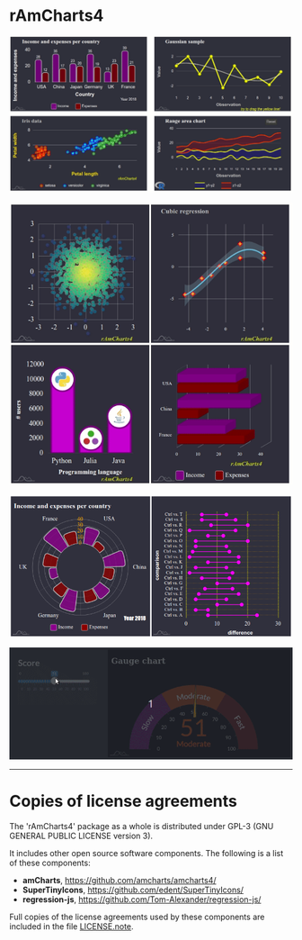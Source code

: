 # __rAmCharts4__

![](https://raw.githubusercontent.com/stla/rAmCharts4/master/inst/screenshots/rAmCharts4_shiny.gif)

![](https://raw.githubusercontent.com/stla/rAmCharts4/master/inst/screenshots/rAmCharts4_browsable.gif)

![](https://raw.githubusercontent.com/stla/rAmCharts4/master/inst/screenshots/rAmCharts4_browsable2.png)

![](https://raw.githubusercontent.com/stla/rAmCharts4/master/inst/screenshots/rAmCharts4_gauge.gif)

___

# __Copies of license agreements__

The 'rAmCharts4' package as a whole is distributed under GPL-3 (GNU GENERAL
PUBLIC LICENSE version 3).

It includes other open source software components. The following
is a list of these components:

- **amCharts**, https://github.com/amcharts/amcharts4/
- **SuperTinyIcons**, https://github.com/edent/SuperTinyIcons/
- **regression-js**, https://github.com/Tom-Alexander/regression-js/

Full copies of the license agreements used by these components are included 
in the file [LICENSE.note](https://github.com/stla/rAmCharts4/blob/master/LICENSE.note.md).
